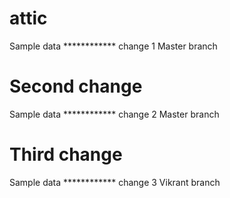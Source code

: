 # attic
Sample data ************ change 1 Master branch
# Second change
Sample data ************ change 2 Master branch
# Third change
Sample data ************ change 3 Vikrant branch

